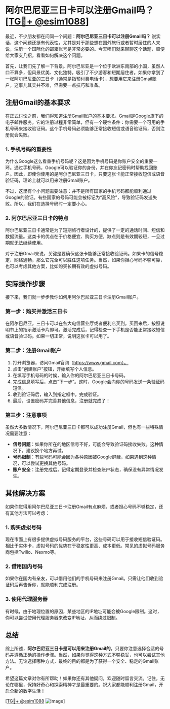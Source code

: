 # 阿尔巴尼亚三日卡可以注册Gmail吗？[[TG💪+ @esim1088](https://t.me/s/esim1088)]

最近，不少朋友都在问同一个问题：**阿尔巴尼亚三日卡可以注册Gmail吗？** 说实话，这个问题还挺有代表性，尤其是对于那些想在国外旅行或者暂时居住的人来说，注册一个国际化的邮箱账号是非常必要的。今天咱们就来聊聊这个话题，顺便给大家支几招，看看如何解决这个问题。

首先，让我们先了解一下背景。阿尔巴尼亚是一个位于欧洲东南部的小国，虽然人口不算多，但风景优美、文化独特，吸引了不少游客和短期居住者。如果你拿到了一张阿尔巴尼亚的三日卡（通常是指预付费电话卡），想要用它来注册Gmail账户，这事儿其实并不难，但需要一点技巧和准备。

## 注册Gmail的基本要求

在正式讨论之前，我们得知道注册Gmail账户的基本要求。Gmail是Google旗下的电子邮件服务，它的注册过程非常简单，但有一个硬性条件：你需要一个可用的手机号码来接收验证码。这个手机号码必须能够正常接收短信或语音验证码，否则注册就会失败。

### 1. 手机号码的重要性

为什么Google这么看重手机号码呢？这是因为手机号码是你账户安全的重要一环。通过手机号码，Google可以验证你的身份，并在你忘记密码时帮助找回账户。因此，即使你使用的是阿尔巴尼亚三日卡，只要这张卡能正常接收短信或语音验证码，理论上就可以用来注册Gmail账户。

不过，这里有个小问题需要注意：并不是所有国家的手机号码都能顺利通过Google的验证。有些国家的号码可能会被标记为“高风险”，导致验证码发送失败。所以，我们在选择号码时一定要小心。

### 2. 阿尔巴尼亚三日卡的特点

阿尔巴尼亚三日卡通常是为了短期旅行者设计的，提供了一定的通话时间、短信和数据流量。这类卡的优点在于价格便宜、购买方便，缺点则是有效期较短，一旦过期就无法继续使用。

对于注册Gmail来说，关键是要确保这张卡能够正常接收验证码。如果卡的信号稳定、网络通畅，那么它完全可以胜任这项任务。当然，如果你担心号码不够可靠，也可以考虑其他方案，比如购买长期有效的虚拟号码。

## 实际操作步骤

接下来，我们就一步步教你如何用阿尔巴尼亚三日卡注册Gmail账户。

### 第一步：购买并激活三日卡

在阿尔巴尼亚，三日卡可以在各大电信营业厅或者便利店买到。买回来后，按照说明书上的指示激活卡片即可。激活完成后，记得检查一下手机是否能正常接收短信或语音验证码。如果一切正常，说明这张卡可以用了。

### 第二步：注册Gmail账户

1. 打开浏览器，访问Gmail官网（https://www.gmail.com）。
2. 点击“创建账户”按钮，开始填写个人信息。
3. 在填写手机号码的时候，输入你的阿尔巴尼亚三日卡号码。
4. 完成信息填写后，点击“下一步”。这时，Google会向你的号码发送一条验证码短信。
5. 收到验证码后，输入到指定框中，完成验证。
6. 最后，设置密码并完善其他信息，注册就完成了！

### 第三步：注意事项

虽然大多数情况下，阿尔巴尼亚三日卡都可以成功注册Gmail，但也有一些特殊情况需要注意：

- **信号问题**：如果你所在的地区信号不好，可能会导致验证码接收失败。这种情况下，建议换个地方再试。
- **号码限制**：有些号码可能会因为各种原因被Google屏蔽，如果遇到这种情况，可以尝试更换其他号码。
- **账户安全**：注册完成后，记得定期登录并检查账户状态，确保没有异常情况发生。

## 其他解决方案

如果你觉得用阿尔巴尼亚三日卡注册Gmail有点麻烦，或者担心号码不够稳定，还有其他方法可以考虑：

### 1. 购买虚拟号码

现在市面上有很多提供虚拟号码服务的平台，这些号码可以用于接收短信验证码。相比于实体卡，虚拟号码的优势在于稳定性更高、成本更低。常见的虚拟号码服务商包括Twilio、Nexmo等。

### 2. 借用国内号码

如果你在国内有亲友，可以借用他们的手机号码来注册Gmail。只需让他们收到验证码后再告诉你，就能顺利完成注册。

### 3. 使用代理服务器

有时候，由于地理位置的原因，某些地区的IP地址可能会被Google限制。这时，你可以尝试使用代理服务器来改变IP地址，从而绕过限制。

## 总结

综上所述，**阿尔巴尼亚三日卡是可以用来注册Gmail的**，只要你注意选择合适的号码并遵循正确的操作步骤。当然，如果你觉得这种方式不够稳妥，也可以尝试其他方法。无论选择哪种方式，最终的目的都是为了获得一个安全、稳定的Gmail账户。

希望这篇文章对你有所帮助！如果你还有其他疑问，欢迎随时留言交流。记住，无论在哪里，保持好奇心和探索精神才是最重要的。祝大家都能顺利注册Gmail，开启全新的数字生活！

[[TG💪+ @esim1088](https://t.me/s/esim1088) ![Image](https://i.postimg.cc/4NQfJmqS/Snipaste-2025-05-13-00-14-12.png)]